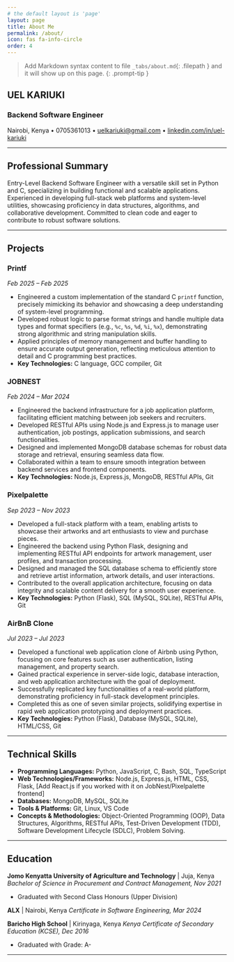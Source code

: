 ```yaml
---
# the default layout is 'page'
layout: page
title: About Me
permalink: /about/
icon: fas fa-info-circle
order: 4
---
```


> Add Markdown syntax content to file `_tabs/about.md`{: .filepath } and it will show up on this page.
{: .prompt-tip }

## UEL KARIUKI
### Backend Software Engineer
Nairobi, Kenya &bull; 0705361013 &bull; uelkariuki@gmail.com &bull; [linkedin.com/in/uel-kariuki](https://www.linkedin.com/in/uel-kariuki)

---

## Professional Summary

Entry-Level Backend Software Engineer with a versatile skill set in Python and C, specializing in building functional and scalable applications. Experienced in developing full-stack web platforms and system-level utilities, showcasing proficiency in data structures, algorithms, and collaborative development. Committed to clean code and eager to contribute to robust software solutions.

---

## Projects

### **Printf**
*Feb 2025 – Feb 2025*
* Engineered a custom implementation of the standard C `printf` function, precisely mimicking its behavior and showcasing a deep understanding of system-level programming.
* Developed robust logic to parse format strings and handle multiple data types and format specifiers (e.g., `%c`, `%s`, `%d`, `%i`, `%x`), demonstrating strong algorithmic and string manipulation skills.
* Applied principles of memory management and buffer handling to ensure accurate output generation, reflecting meticulous attention to detail and C programming best practices.
* **Key Technologies:** C language, GCC compiler, Git

### **JOBNEST**
*Feb 2024 – Mar 2024*
* Engineered the backend infrastructure for a job application platform, facilitating efficient matching between job seekers and recruiters.
* Developed RESTful APIs using Node.js and Express.js to manage user authentication, job postings, application submissions, and search functionalities.
* Designed and implemented MongoDB database schemas for robust data storage and retrieval, ensuring seamless data flow.
* Collaborated within a team to ensure smooth integration between backend services and frontend components.
* **Key Technologies:** Node.js, Express.js, MongoDB, RESTful APIs, Git

### **Pixelpalette**
*Sep 2023 – Nov 2023*
* Developed a full-stack platform with a team, enabling artists to showcase their artworks and art enthusiasts to view and purchase pieces.
* Engineered the backend using Python Flask, designing and implementing RESTful API endpoints for artwork management, user profiles, and transaction processing.
* Designed and managed the SQL database schema to efficiently store and retrieve artist information, artwork details, and user interactions.
* Contributed to the overall application architecture, focusing on data integrity and scalable content delivery for a smooth user experience.
* **Key Technologies:** Python (Flask), SQL (MySQL, SQLite), RESTful APIs, Git

### **AirBnB Clone**
*Jul 2023 – Jul 2023*
* Developed a functional web application clone of Airbnb using Python, focusing on core features such as user authentication, listing management, and property search.
* Gained practical experience in server-side logic, database interaction, and web application architecture with the goal of deployment.
* Successfully replicated key functionalities of a real-world platform, demonstrating proficiency in full-stack development principles.
* Completed this as one of seven similar projects, solidifying expertise in rapid web application prototyping and deployment practices.
* **Key Technologies:** Python (Flask), Database (MySQL, SQLite), HTML/CSS, Git

---

## Technical Skills

* **Programming Languages:** Python, JavaScript, C, Bash, SQL, TypeScript
* **Web Technologies/Frameworks:** Node.js, Express.js, HTML, CSS, Flask, [Add React.js if you worked with it on JobNest/Pixelpalette frontend]
* **Databases:** MongoDB, MySQL, SQLite
* **Tools & Platforms:** Git, Linux, VS Code
* **Concepts & Methodologies:** Object-Oriented Programming (OOP), Data Structures, Algorithms, RESTful APIs, Test-Driven Development (TDD), Software Development Lifecycle (SDLC), Problem Solving.

---

## Education

**Jomo Kenyatta University of Agriculture and Technology** | Juja, Kenya
*Bachelor of Science in Procurement and Contract Management, Nov 2021*
* Graduated with Second Class Honours (Upper Division)

**ALX** | Nairobi, Kenya
*Certificate in Software Engineering, Mar 2024*

**Baricho High School** | Kirinyaga, Kenya
*Kenya Certificate of Secondary Education (KCSE), Dec 2016*
* Graduated with Grade: A-

---
